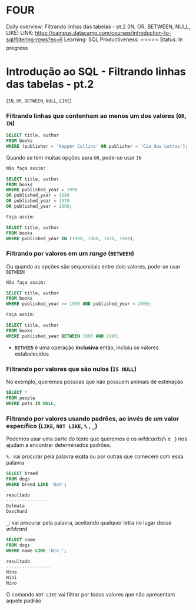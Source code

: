 # FOUR

Daily overview: Filtrando linhas das tabelas - pt.2 (IN, OR, BETWEEN, NULL, LIKE)
LINK: https://campus.datacamp.com/courses/introduction-to-sql/filtering-rows?ex=6
Learning: SQL
Productiveness: ⭐️⭐️⭐️⭐️⭐️
Status: In progress

# Introdução ao SQL - Filtrando linhas das tabelas - pt.2

(`IN`, `OR`, `BETWEEN`, `NULL`, `LIKE`)

### Filtrando linhas que contenham ao menos um dos valores (`OR`, `IN`)

```sql
SELECT title, author
FROM books
WHERE (publisher = 'Happer Collins' OR publisher = 'Cia das Letras');
```

Quando se tem muitas opções para `OR`, pode-se usar `IN`

```sql
Não faça assim:

SELECT title, author
FROM books
WHERE published_year = 1990
OR published_year = 1980
OR published_year = 1970
OR published_year = 1960;

Faça assim:

SELECT title, author
FROM books
WHERE published_year IN (1990, 1980, 1970, 1960);
```

### Filtrando por valores em um *range* (`BETWEEN`)

Ou quando as opções são sequenciais entre dois valores, pode-se usar `BETWEEN`

```sql
Não faça assim:

SELECT title, author
FROM books
WHERE published_year >= 1990 AND published_year < 2000;

Faça assim:

SELECT title, author
FROM books
WHERE published_year BETWEEN 1990 AND 1999;
```

- `BETWEEN` é uma operação **inclusiva** então, incluiu os valores estabelecidos

### Filtrando por valores que são nulos (`IS NULL`)

No exemplo, queremos pessoas que não possuem animais de estimação

```sql
SELECT *
FROM people
WHERE pets IS NULL;
```

### Filtrando por valores usando padrões, ao invés de um valor específico (`LIKE`, `NOT LIKE`, `%` , `_`)

Podemos usar uma parte do texto que queremos e os *wildcards(*`%` e `_`) nos ajudam a encontrar determinados padrões.

`%` : vai procurar pela palavra exata ou por outras que comecem com essa palavra

```sql
SELECT breed
FROM dogs
WHERE breed LIKE 'Da%';

resultado
-----------------
Dalmata
Daschund
```

`_`: vai procurar pela palavra, aceitando qualquer letra no lugar desse *wildcard*

```sql
SELECT name
FROM dogs
WHERE name LIKE 'Nin_';

resultado
-----------------
Nina
Nini
Nino
```

O comando `NOT LIKE` vai filtrar por todos valores que não apresentam aquele padrão
